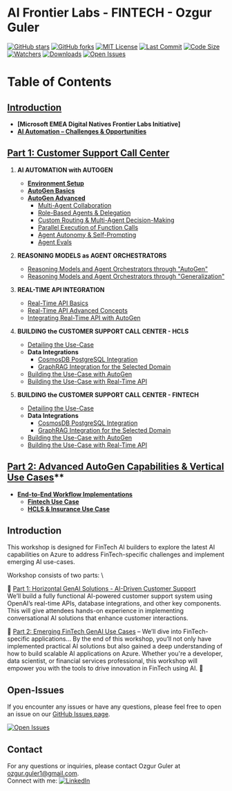 # AI Frontier Labs - FINTECH - Ozgur Guler 
[![GitHub stars](https://img.shields.io/github/stars/ozgurgulerx/htp_fintech_workshop_2502)](https://github.com/ozgurgulerx/htp_fintech_workshop_2502/stargazers)
[![GitHub forks](https://img.shields.io/github/forks/ozgurgulerx/htp_fintech_workshop_2502)](https://github.com/ozgurgulerx/htp_fintech_workshop_2502/network)
[![MIT License](https://img.shields.io/badge/License-MIT-yellow.svg)](https://opensource.org/licenses/MIT)
[![Last Commit](https://img.shields.io/github/last-commit/ozgurgulerx/htp_fintech_workshop_2502)](https://github.com/ozgurgulerx/htp_fintech_workshop_2502/commits/main)
[![Code Size](https://img.shields.io/github/languages/code-size/ozgurgulerx/htp_fintech_workshop_2502)](https://github.com/ozgurgulerx/htp_fintech_workshop_2502)
[![Watchers](https://img.shields.io/github/watchers/ozgurgulerx/htp_fintech_workshop_2502?style=social)](https://github.com/ozgurgulerx/htp_fintech_workshop_2502/watchers)
[![Downloads](https://img.shields.io/github/downloads/ozgurgulerx/htp_fintech_workshop_2502/total)](https://github.com/ozgurgulerx/htp_fintech_workshop_2502/releases)
[![Open Issues](https://img.shields.io/github/issues/ozgurgulerx/htp_fintech_workshop_2502)](https://github.com/ozgurgulerx/htp_fintech_workshop_2502/issues)

# Table of Contents

## **[Introduction](#introduction)**
   - **[Microsoft EMEA Digital Natives Frontier Labs Initiative]**
   - **[AI Automation – Challenges & Opportunities](#ai-automation-challenges-opportunities)**

## [Part 1: Customer Support Call Center](./part1/part1_main.md)
1. **AI AUTOMATION with AUTOGEN**   
   - **[Environment Setup](./part1/notebooks/part1_environment_setup.ipynb)**
   - **[AutoGen Basics](./part1/part1_autogen_basics.md)**
   - **[AutoGen Advanced](./part1/part1_autogen_advanced.md)**
     - [Multi-Agent Collaboration](#multi-agent-collaboration)
     - [Role-Based Agents & Delegation](#role-based-agents-delegation)
     - [Custom Routing & Multi-Agent Decision-Making](#custom-routing-decision-making)
     - [Parallel Execution of Function Calls](#parallel-execution)
     - [Agent Autonomy & Self-Prompting](#agent-autonomy-self-prompting)
     - [Agent Evals](#agent-evals)

2. **REASONING MODELS as AGENT ORCHESTRATORS**
   - [Reasoning Models and Agent Orchestrators through "AutoGen"](#reasoning-models-autogen)
   - [Reasoning Models and Agent Orchestrators through "Generalization"](#reasoning-models-generalization)

3. **REAL-TIME API INTEGRATION**
   - [Real-Time API Basics](#real-time-api-basics)
   - [Real-Time API Advanced Concepts](#real-time-api-advanced)
   - [Integrating Real-Time API with AutoGen](#integrating-real-time-api-autogen)

4. **BUILDING the CUSTOMER SUPPORT CALL CENTER - HCLS**
   - [Detailing the Use-Case](#detailing-use-case-hcls)
   - **Data Integrations**
     - [CosmosDB PostgreSQL Integration](#cosmosdb-postgresql-hcls)
     - [GraphRAG Integration for the Selected Domain](#graphrag-hcls)
   - [Building the Use-Case with AutoGen](#building-with-autogen-hcls)
   - [Building the Use-Case with Real-Time API](#building-with-realtime-api-hcls)

5. **BUILDING the CUSTOMER SUPPORT CALL CENTER - FINTECH**
   - [Detailing the Use-Case](#detailing-use-case-fintech)
   - **Data Integrations**
     - [CosmosDB PostgreSQL Integration](#cosmosdb-postgresql-fintech)
     - [GraphRAG Integration for the Selected Domain](#graphrag-fintech)
   - [Building the Use-Case with AutoGen](#building-with-autogen-fintech)
   - [Building the Use-Case with Real-Time API](#building-with-realtime-api-fintech)


## [Part 2: Advanced AutoGen Capabilities & Vertical Use Cases](#part-2-advanced-autogen-capabilities)**


   - **[End-to-End Workflow Implementations](#end-to-end-workflow-implementations)**
     - **[Fintech Use Case](#fintech-use-case)**
     - **[HCLS & Insurance Use Case](#hcls-insurance-use-case)**  


## Introduction
This workshop is designed for FinTech AI builders to explore the latest AI capabilities on Azure to address FinTech-specific challenges and implement emerging AI use-cases.

Workshop consists of two parts: \  

🔹 [Part 1: Horizontal GenAI Solutions - AI-Driven Customer Support](./part1/part1_main.md) \
We’ll build a fully functional AI-powered customer support system using OpenAI’s real-time APIs, database integrations, and other key components. 
This will give attendees hands-on experience in implementing conversational AI solutions that enhance customer interactions.


🔹 [Part 2: Emerging FinTech GenAI Use Cases](./part1/part2_main.md) – We’ll dive into FinTech-specific applications...
By the end of this workshop, you’ll not only have implemented practical AI solutions but also gained a deep understanding of how to build scalable AI applications on Azure. 
Whether you're a developer, data scientist, or financial services professional, this workshop will empower you with the tools to drive innovation in FinTech using AI. 🚀


## Open-Issues
If you encounter any issues or have any questions, please feel free to open an issue on our [GitHub Issues page](https://github.com/ozgurgulerx/htp_fintech_workshop_2502/issues).

[![Open Issues](https://img.shields.io/github/issues/ozgurgulerx/htp_fintech_workshop_2502)](https://github.com/ozgurgulerx/htp_fintech_workshop_2502/issues)

## Contact 
For any questions or inquiries, please contact Ozgur Guler at [ozgur.guler1@gmail.com](mailto:ozgur.guler1@gmail.com). \
Connect with me: 
[![LinkedIn](https://img.shields.io/badge/LinkedIn-Connect-blue)](https://www.linkedin.com/in/ozguler/)